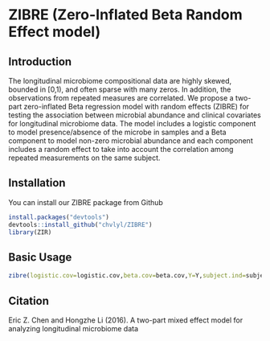 # ZIBRE (Zero-Inflated Beta Random Effect model)

## Introduction
The longitudinal microbiome compositional data are highly skewed, bounded in [0,1), and often sparse with many zeros. In addition, the observations from repeated measures are correlated. We propose a two-part zero-inflated Beta regression model with random effects (ZIBRE) for testing the association between microbial abundance and clinical covariates for longitudinal microbiome data. The model includes a logistic component to model presence/absence of the microbe in samples and a Beta component to model non-zero microbial abundance and each component includes a random effect to take into account the correlation among repeated measurements on the same subject.

## Installation
You can install our ZIBRE package from Github
```r
install.packages("devtools")
devtools::install_github("chvlyl/ZIBRE")
library(ZIR)
```

## Basic Usage

```r
zibre(logistic.cov=logistic.cov,beta.cov=beta.cov,Y=Y,subject.ind=subject.ind,time.ind=time.ind)
```

## Citation
Eric Z. Chen and Hongzhe Li (2016). A two-part mixed effect model for analyzing longitudinal microbiome data